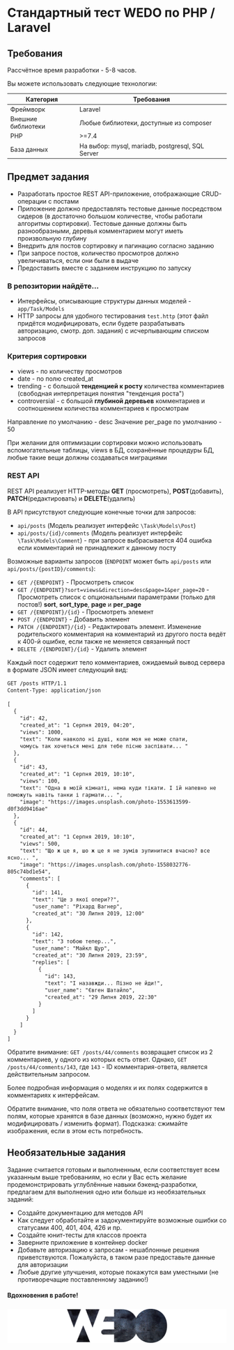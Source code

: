 # Стандартный тест WEDO по PHP / Laravel

## Требования

Рассчётное время разработки - 5-8 часов.

Вы можете использовать следующие технологии:

| Категория          | Требования                                              |
|--------------------|---------------------------------------------------------|
| Фреймворк          | Laravel                                                 |
| Внешние библиотеки | Любые библиотеки, доступные из composer                 |
| PHP                | >=7.4                                                   |
| База данных        | На выбор: mysql, mariadb, postgresql, SQL Server        |



## Предмет задания

- Разработать простое REST API-приложение, отображающие CRUD-операции с постами
- Приложение должно предоставлять тестовые данные посредством сидеров (в достаточно большом количестве, чтобы работали алгоритмы сортировки). Тестовые данные должны быть разнообразными, деревья комментарием могут иметь произвольную глубину
- Внедрить для постов сортировку и пагинацию согласно заданию
- При запросе постов, количество просмотров должно увеличиваться, если они были в выдаче
- Предоставить вместе с заданием инструкцию по запуску

### В репозитории найдёте...

- Интерфейсы, описывающие структуры данных моделей - `app/Task/Models`
- HTTP запросы для удобного тестирования `test.http` (этот файл придётся модифицировать, если будете разрабатывать авторизацию, смотр. доп. задания) с исчерпывающим списком запросов

### Критерия сортировки

- views - по количеству просмотров
- date - по полю created_at
- trending - с большой **тенденцией к росту** количества комментариев (свободная интерпретация понятия "тенденция роста")
- controversial - с большой **глубиной деревьев** комментариев и соотношением количества комментариев к просмотрам

Направление по умолчанию - desc
Значение per_page по умолчанию - 50

При желании для оптимизации сортировки можно использовать вспомогательные таблицы, views в БД, сохранённые процедуры БД, любые такие вещи должны создаваться миграциями

### REST API

REST API реализует HTTP-методы **GET** (просмотреть), **POST**(добавить), **PATCH**(редактировать) и **DELETE**(удалить)

В API присутствуют следующие конечные точки для запросов:
- `api/posts` (Модель реализует интерфейс `\Task\Models\Post`)
- `api/posts/{id}/comments` (Модель реализует интерфейс `\Task\Models\Comment`) - при запросе выбрасывается 404 ошибка если комментарий не принадлежит к данному посту

Возможные варианты запросов (`ENDPOINT` может быть `api/posts` или `api/posts/{postID}/comments`):
- `GET /{ENDPOINT}` - Просмотреть список
- `GET /{ENDPOINT}?sort=views&direction=desc&page=1&per_page=20` - Просмотреть список с опциональными параметрами (только для постов!) **sort**, **sort_type**, **page** и **per_page**
- `GET /{ENDPOINT}/{id}` - Просмотреть элемент
- `POST /{ENDPOINT}` - Добавить элемент
- `PATCH /{ENDPOINT}/{id}` - Редактировать элемент. Изменение родительского комментария на комментарий из другого поста ведёт к 400-й ошибке, если также не меняется связанный пост
- `DELETE /{ENDPOINT}/{id}` - Удалить элемент

Каждый пост содержит тело комментариев, ожидаемый вывод сервера в формате JSON имеет следующий вид:

```http
GET /posts HTTP/1.1
Content-Type: application/json

[
  {
    "id": 42,
    "created_at": "1 Серпня 2019, 04:20",
    "views": 1000,
    "text": "Коли навколо ні душі, коли моя не може спати, 
    чомусь так хочеться мені для тебе пісню заспівати... "
  },
  {
    "id": 43,
    "created_at": "1 Серпня 2019, 10:10",
    "views": 100,
    "text": "Одна в моїй кімнаті, нема куди тікати. І їй напевно не поможуть навіть танки і гармати... ",
    "image": "https://images.unsplash.com/photo-1553613599-d0f3dd9416ae"
  },
  {
    "id": 44,
    "created_at": "1 Серпня 2019, 10:10",
    "views": 500,
    "text": "Що ж це я, шо ж це я не зумів зупинитися вчасно? все ясно... ",
    "image": "https://images.unsplash.com/photo-1558032776-805c74bd1e54",
    "comments": [
      {
        "id": 141,
        "text": "Це з якої опери??",
        "user_name": "Ріхард Вагнер",
        "created_at": "30 Липня 2019, 12:00"
      },
      {
        "id": 142,
        "text": "З тобою тепер...",
        "user_name": "Майкл Щур",
        "created_at": "30 Липня 2019, 23:59",
        "replies": [
          {
            "id": 143,
            "text": "І назавжди... Пізно не йди!",
            "user_name": "Євген Шатайло",
            "created_at": "29 Липня 2019, 22:30"
          }
        ]
      }
    ]
  }
]
```

Обратите внимание: `GET /posts/44/comments` возвращает список из 2 комментариев, у одного из которых есть ответ.
Однако, `GET /posts/44/comments/143`, где `143` - ID комментария-ответа, является действительным запросом.

Более подробная информация о моделях и их полях содержится в комментариях к интерфейсам.

Обратите внимание, что поля ответа не обязательно соответствуют тем полям, которые хранятся в базе данных (возможно, нужно будет их модифицировать / изменить формат).
Подсказка: сжимайте изображения, если в этом есть потребность.


## Необязательные задания

Задание считается готовым и выполненным, если соответствует всем указанным выше требованиям, но если у Вас есть желание продемонстрировать углублённые навыки бэкенд-разработки, предлагаем для выполнения одно или больше из необязательных заданий:

- Создайте документацию для методов API
- Как следует обработайте и задокументируйте возможные ошибки со статусами 400, 401, 404, 426 и пр.
- Создайте юнит-тесты для классов проекта
- Заверните приложение в контейнер docker
- Добавьте авторизацию к запросам - нешаблонные решения приветствуются. Пожалуйста, в таком разе предоставьте данные для авторизации
- Любые другие улучшения, которые покажутся вам уместными (не противоречащие поставленному заданию!)

#### Вдохновения в работе!

###


![Logo](logo.png)
